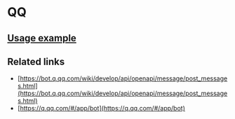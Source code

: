 # QQ

## [Usage example](./../../tests/QQ/ClientTest.php)

## Related links

* [https://bot.q.qq.com/wiki/develop/api/openapi/message/post_messages.html](https://bot.q.qq.com/wiki/develop/api/openapi/message/post_messages.html)
* [https://q.qq.com/#/app/bot](https://q.qq.com/#/app/bot)
